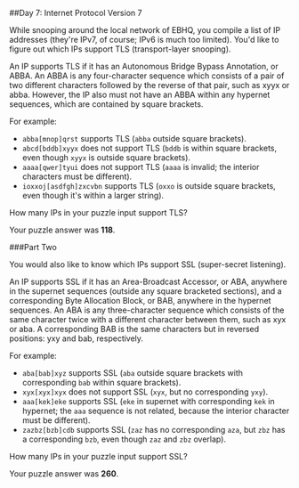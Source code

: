##Day 7: Internet Protocol Version 7

While snooping around the local network of EBHQ, you compile a list of IP addresses (they're IPv7, of course; IPv6 is much too limited). You'd like to figure out which IPs support TLS (transport-layer snooping).

An IP supports TLS if it has an Autonomous Bridge Bypass Annotation, or ABBA. An ABBA is any four-character sequence which consists of a pair of two different characters followed by the reverse of that pair, such as xyyx or abba. However, the IP also must not have an ABBA within any hypernet sequences, which are contained by square brackets.

For example:

* `abba[mnop]qrst` supports TLS (`abba` outside square brackets).
* `abcd[bddb]xyyx` does not support TLS (`bddb` is within square brackets, even though `xyyx` is outside square brackets).
* `aaaa[qwer]tyui` does not support TLS (`aaaa` is invalid; the interior characters must be different).
* `ioxxoj[asdfgh]zxcvbn` supports TLS (`oxxo` is outside square brackets, even though it's within a larger string).

How many IPs in your puzzle input support TLS?

Your puzzle answer was **118**.

###Part Two

You would also like to know which IPs support SSL (super-secret listening).

An IP supports SSL if it has an Area-Broadcast Accessor, or ABA, anywhere in the supernet sequences (outside any square bracketed sections), and a corresponding Byte Allocation Block, or BAB, anywhere in the hypernet sequences. An ABA is any three-character sequence which consists of the same character twice with a different character between them, such as xyx or aba. A corresponding BAB is the same characters but in reversed positions: yxy and bab, respectively.

For example:

* `aba[bab]xyz` supports SSL (`aba` outside square brackets with corresponding `bab` within square brackets).
* `xyx[xyx]xyx` does not support SSL (`xyx`, but no corresponding `yxy`).
* `aaa[kek]eke` supports SSL (`eke` in supernet with corresponding `kek` in hypernet; the `aaa` sequence is not related, because the interior character must be different).
* `zazbz[bzb]cdb` supports SSL (`zaz` has no corresponding `aza`, but `zbz` has a corresponding `bzb`, even though `zaz` and `zbz` overlap).

How many IPs in your puzzle input support SSL?

Your puzzle answer was **260**.